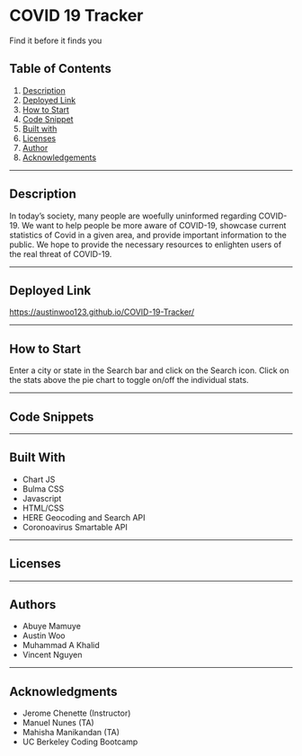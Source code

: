 # COVID 19 Tracker

Find it before it finds you

## Table of Contents
1. [Description](#description)
2. [Deployed Link](#deployed-link)
3. [How to Start](#how-to-start)
4. [Code Snippet](#code-snippet)
5. [Built with](#built-with)
6. [Licenses](#licenses)
7. [Author](#author)
8. [Acknowledgements](#acknowledgements)

-----------------------
## Description
In today’s society, many people are woefully uninformed regarding COVID-19. We want to help people be more aware of COVID-19, showcase current statistics of Covid in a given area, and provide important information to the public. We hope to provide the necessary resources to enlighten users of the real threat of COVID-19. 

-----------------------
## Deployed Link
https://austinwoo123.github.io/COVID-19-Tracker/

-----------------------
## How to Start
Enter a city or state in the Search bar and click on the Search icon. Click on the stats above the pie chart to	toggle on/off the individual stats.

-----------------------
## Code Snippets

-----------------------
## Built With
- Chart JS
- Bulma CSS
- Javascript
- HTML/CSS
- HERE Geocoding and Search API
- Coronoavirus Smartable API

-----------------------
## Licenses

-----------------------
## Authors
- Abuye Mamuye
- Austin Woo
- Muhammad A Khalid
- Vincent Nguyen

-----------------------
## Acknowledgments
- Jerome Chenette (Instructor)
- Manuel Nunes (TA)
- Mahisha Manikandan (TA)
- UC Berkeley Coding Bootcamp